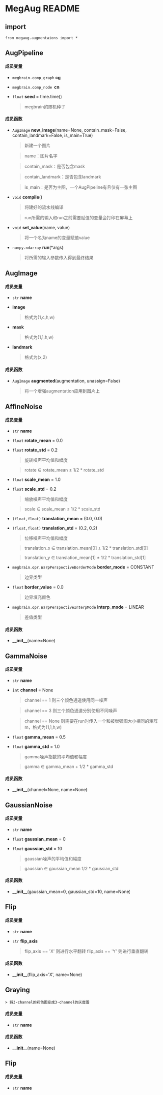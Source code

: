 # MegAug README

## import
```
from megaug.augmentaions import *
```


## AugPipeline
#### 成员变量
* `megbrain.comp_graph` **cg**

* `megbrain.comp_node `**cn**
    
* `float` **seed** = time.time()

    > megbrain的随机种子

#### 成员函数
* `AugImage` **new_image**(name=None, contain_mask=False, contain_landmark=False, is_main=True)

    > 新建一个图片
    
    > name：图片名字
    
    > contain_mask：是否包含mask
    
    > contain_landmark：是否包含landmark
    
    > is_main：是否为主图，一个AugPipeline有且仅有一张主图

* `void` **compile**()

    > 将建好的流水线编译
    
    > run所需的输入和run之前需要赋值的变量会打印在屏幕上

* `void` **set_value**(name, value)

    > 将一个名为name的变量赋值value

* `numpy.ndarray` **run**(*args)

    > 将所需的输入参数传入得到最终结果


## AugImage
#### 成员变量
* `str` **name**
* **image**

    > 格式为(1,c,h,w)

* **mask**

    > 格式为(1,1,h,w)

* **landmark**
    
    > 格式为(x,2)

#### 成员函数
* `AugImage` **augmented**(augmentation, unassign=False)

    > 将一个增强augmentation应用到图片上


## AffineNoise
#### 成员变量
* `str` **name**
* `float` **rotate_mean** = 0.0
* `float` **rotate_std** = 0.2
    
    > 旋转噪声平均值和幅度

    > rotate ∈ rotate_mean ± 1/2 * rotate_std

* `float` **scale_mean** = 1.0
* `float` **scale_std** = 0.2

    > 缩放噪声平均值和幅度
    
    > scale ∈ scale_mean ± 1/2 * scale_std

* `(float,float)` **translation_mean** = (0.0, 0.0)
* `(float,float)` **translation_std** = (0.2, 0.2)

    > 位移噪声平均值和幅度
    
    > translation_x ∈ translation_mean[0] ± 1/2 * translation_std[0]
    
    > translation_y ∈ translation_mean[1] ± 1/2 * translation_std[1]

* `megbrain.opr.WarpPerspectiveBorderMode` **border_mode** = CONSTANT

    > 边界类型

* `float` **border_value** = 0.0

    > 边界填充颜色

* `megbrain.opr.WarpPerspectiveInterpMode` **interp_mode** = LINEAR

    > 差值类型

#### 成员函数
* **\_\_init\_\_**(name=None)


## GammaNoise
#### 成员变量
* `str` **name**
* `int` **channel** = None

    > channel == 1 则三个颜色通道使用同一噪声
    
    > channel == 3 则三个颜色通道分别使用不同噪声
    
    > channel == None 则需要在run时传入一个和被增强图大小相同的矩阵m，格式为(1,1,h,w)

* `float` **gamma_mean** = 0.5
* `float` **gamma_std** = 1.0

    > gamma噪声指数的平均值和幅度
    
    > gamma ∈ gamma_mean + 1/2 * gamma_std
    
#### 成员函数
* **\_\_init\_\_**(channel=None, name=None)


## GaussianNoise
#### 成员变量
* `str` **name**
* `float` **gaussian_mean** = 0
* `float` **gaussian_std** = 10

    > gaussian噪声的平均值和幅度
    
    > gaussian ∈ gaussian_mean 1/2 * gaussian_std

#### 成员函数
* **\_\_init\_\_**(gaussian_mean=0, gaussian_std=10, name=None)


## Flip
#### 成员变量
* `str` **name**
* `str` **flip_axis**

    > flip_axis == 'X' 则进行水平翻转
    > flip_axis == 'Y' 则进行垂直翻转

#### 成员函数
* **\_\_init\_\_**(flip_axis='X', name=None)


## Graying

    > 将3-channel的彩色图变成3-channel的灰度图

#### 成员变量
* `str` **name**

#### 成员函数
* **\_\_init\_\_**(name=None)


## Flip
#### 成员变量
* `str` **name**
